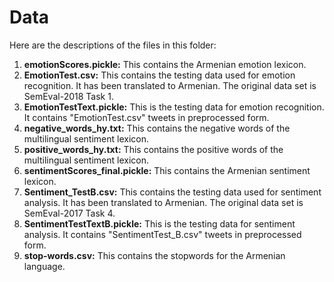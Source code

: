# Data
Here are the descriptions of the files in this folder:
1. **emotionScores.pickle:** This contains the Armenian emotion lexicon.
2. **EmotionTest.csv:** This contains the testing data used for emotion recognition. It has been translated to Armenian. The original data set is SemEval-2018 Task 1.
3. **EmotionTestText.pickle:** This is the testing data for emotion recognition. It contains "EmotionTest.csv" tweets in preprocessed form.
4. **negative_words_hy.txt:** This contains the negative words of the multilingual sentiment lexicon.
5. **positive_words_hy.txt:** This contains the positive words of the multilingual sentiment lexicon.
6. **sentimentScores_final.pickle:** This contains the Armenian sentiment lexicon.
7. **Sentiment_TestB.csv:** This contains the testing data used for sentiment analysis. It has been translated to Armenian. The original data set is SemEval-2017 Task 4.
8. **SentimentTestTextB.pickle:** This is the testing data for sentiment analysis. It contains "SentimentTest_B.csv" tweets in preprocessed form.
9. **stop-words.csv:** This contains the stopwords for the Armenian language.
